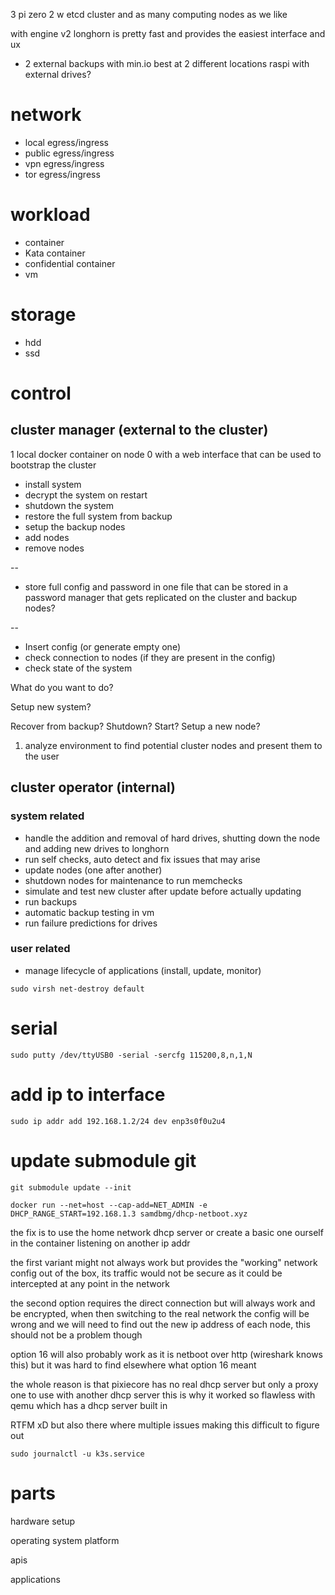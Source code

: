 3 pi zero 2 w etcd cluster
and as many computing nodes as we like

with engine v2 longhorn is pretty fast and provides the easiest interface and ux

-   2 external backups with min.io best at 2 different locations raspi with external drives?

# network

-   local egress/ingress
-   public egress/ingress
-   vpn egress/ingress
-   tor egress/ingress

# workload

-   container
-   Kata container
-   confidential container
-   vm

# storage

-   hdd
-   ssd

# control

## cluster manager (external to the cluster)

1 local docker container on node 0 with a web interface that can be used to bootstrap the cluster

-   install system
-   decrypt the system on restart
-   shutdown the system
-   restore the full system from backup
-   setup the backup nodes
-   add nodes
-   remove nodes

--

-   store full config and password in one file that can be stored in a password manager that gets replicated on the cluster and backup nodes?

--

-   Insert config (or generate empty one)
-   check connection to nodes (if they are present in the config)
-   check state of the system

What do you want to do?

Setup new system?

Recover from backup?
Shutdown?
Start?
Setup a new node?

1. analyze environment to find potential cluster nodes and present them to the user

## cluster operator (internal)

### system related

-   handle the addition and removal of hard drives, shutting down the node and adding new drives to longhorn
-   run self checks, auto detect and fix issues that may arise
-   update nodes (one after another)
-   shutdown nodes for maintenance to run memchecks
-   simulate and test new cluster after update before actually updating
-   run backups
-   automatic backup testing in vm
-   run failure predictions for drives

### user related

-   manage lifecycle of applications (install, update, monitor)

`sudo virsh net-destroy default`

# serial

`sudo putty /dev/ttyUSB0 -serial -sercfg 115200,8,n,1,N`

# add ip to interface

`sudo ip addr add 192.168.1.2/24 dev enp3s0f0u2u4`

# update submodule git

`git submodule update --init`

`docker run --net=host --cap-add=NET_ADMIN -e DHCP_RANGE_START=192.168.1.3 samdbmg/dhcp-netboot.xyz`

the fix is to use the home network dhcp server or create a basic one ourself in the container listening on another ip addr

the first variant might not always work but provides the "working" network config out of the box, its traffic would not be secure as it could be intercepted at any point in the network

the second option requires the direct connection but will always work and be encrypted, when then switching to the real network the config will be wrong and we will need to find out the new ip address of each node, this should not be a problem though

option 16 will also probably work as it is netboot over http (wireshark knows this) but it was hard to find elsewhere what option 16 meant

the whole reason is that pixiecore has no real dhcp server but only a proxy one to use with another dhcp server
this is why it worked so flawless with qemu which has a dhcp server built in

RTFM xD but also there where multiple issues making this difficult to figure out

`sudo journalctl -u k3s.service`

# parts

hardware setup

operating system platform

apis

applications
